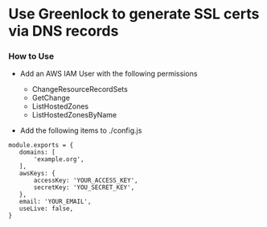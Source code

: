 # Use Greenlock to generate SSL certs via DNS records

### How to Use
- Add an AWS IAM User with the following permissions
  - ChangeResourceRecordSets
  - GetChange
  - ListHostedZones
  - ListHostedZonesByName

- Add the following items to ./config.js
 ```
 module.exports = {
    domains: [
        'example.org',
    ],
    awsKeys: {
        accessKey: 'YOUR_ACCESS_KEY',
        secretKey: 'YOU_SECRET_KEY',
    },
    email: 'YOUR_EMAIL',
    useLive: false,
}
```